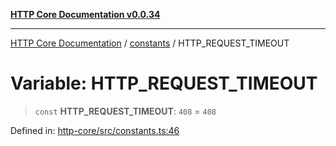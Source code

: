 [**HTTP Core Documentation v0.0.34**](../../README.md)

***

[HTTP Core Documentation](../../modules.md) / [constants](../README.md) / HTTP\_REQUEST\_TIMEOUT

# Variable: HTTP\_REQUEST\_TIMEOUT

> `const` **HTTP\_REQUEST\_TIMEOUT**: `408` = `408`

Defined in: [http-core/src/constants.ts:46](https://github.com/stonemjs/http-core/blob/1848d2cc8e9419d9e370ae707c528a45d3c2ac5a/src/constants.ts#L46)
